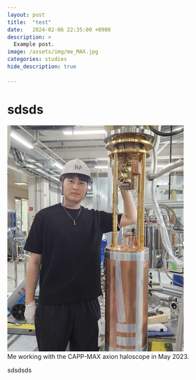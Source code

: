 ```yaml
---
layout: post
title:  "test"
date:   2024-02-06 22:35:00 +0900
description: >
  Example post.
image: /assets/img/me_MAX.jpg
categories: studies
hide_description: true

---
```


# sdsds

<p align="left">
  <img src="/assets/img/me_MAX.jpg" style="width:80%; height:auto;"/>
  <br>
  Me working with the CAPP-MAX axion haloscope in May 2023.
</p>
<div style="clear:both;"></div>


sdsdsds
